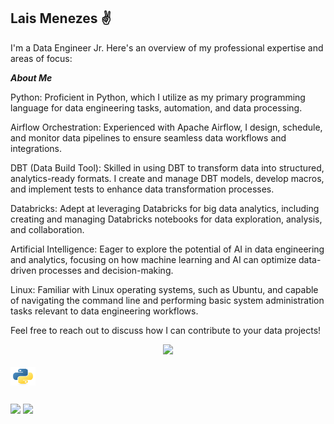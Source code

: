 ## Lais Menezes ✌
I'm a Data Engineer Jr. Here's an overview of my professional expertise and areas of focus:

***About Me***

Python: Proficient in Python, which I utilize as my primary programming language for data engineering tasks, automation, and data processing.

Airflow Orchestration: Experienced with Apache Airflow, I design, schedule, and monitor data pipelines to ensure seamless data workflows and integrations.

DBT (Data Build Tool): Skilled in using DBT to transform data into structured, analytics-ready formats. I create and manage DBT models, develop macros, and implement tests to enhance data transformation processes.

Databricks: Adept at leveraging Databricks for big data analytics, including creating and managing Databricks notebooks for data exploration, analysis, and collaboration.

Artificial Intelligence: Eager to explore the potential of AI in data engineering and analytics, focusing on how machine learning and AI can optimize data-driven processes and decision-making.

Linux: Familiar with Linux operating systems, such as Ubuntu, and capable of navigating the command line and performing basic system administration tasks relevant to data engineering workflows.

Feel free to reach out to discuss how I can contribute to your data projects!

<div align="center">
  <a href="https://github.com/laismenezes-br">
  <img height="180em" src="https://github-readme-stats.vercel.app/api/top-langs/?username=laismenezes-br&layout=compact&langs_count=7&theme=gruvbox"/>
</div>
<div style="display: inline_block"><br>
  <img align="center" alt="Lais-Python" height="30" width="40" src="https://raw.githubusercontent.com/devicons/devicon/master/icons/python/python-original.svg">
</div>
  
  ##
  
<div> 
  <a href = "mailto:lais.menezes1997@gmail.com"><img src="https://img.shields.io/badge/-Gmail-%23333?style=for-the-badge&logo=gmail&logoColor=white" target="_blank"></a>
  <a href="https://www.linkedin.com/in/lais-menezes-03533a150/" target="_blank"><img src="https://img.shields.io/badge/-LinkedIn-%230077B5?style=for-the-badge&logo=linkedin&logoColor=white" target="_blank"></a> 
  
</div>
